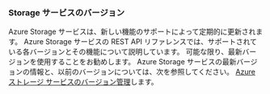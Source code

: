 ### Storage サービスのバージョン

Azure Storage サービスは、新しい機能のサポートによって定期的に更新されます。 Azure Storage サービスの REST API リファレンスでは、サポートされている各バージョンとその機能について説明しています。 可能な限り、最新バージョンを使用することをお勧めします。 Azure Storage サービスの最新バージョンの情報と、以前のバージョンについては、次を参照してください。 [Azure ストレージ サービスのバージョン管理](https://msdn.microsoft.com/library/azure/dd894041.aspx)します。





